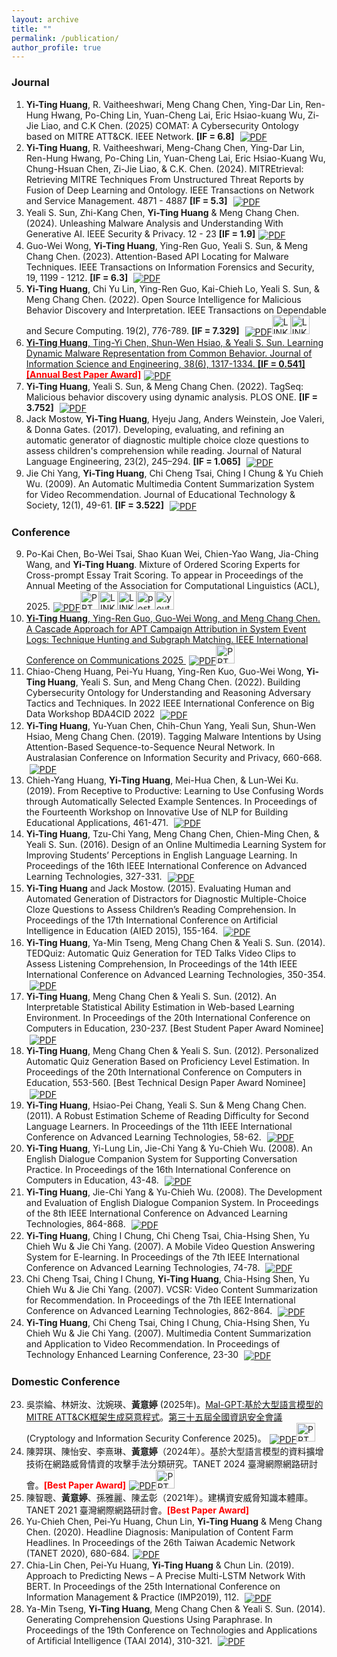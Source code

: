 ```yaml
---
layout: archive
title: ""
permalink: /publication/
author_profile: true
---
```


<!-- {% if author.googlescholar %}
  You can also find my articles on <u><a href="{{author.googlescholar}}">my Google Scholar profile</a>.</u>
{% endif %}
# Yi-Ting Huang 黃意婷 -->

### Journal
1. **Yi-Ting Huang**, R. Vaitheeshwari, Meng Chang Chen, Ying-Dar Lin, Ren-Hung Hwang, Po-Ching Lin, Yuan-Cheng Lai, Eric Hsiao-kuang Wu, Zi-Jie Liao, and C.K Chen. (2025) COMAT: A Cybersecurity Ontology based on MITRE ATT&CK. IEEE Network. **[IF = 6.8]**  <a href="https://ieeexplore.ieee.org/stamp/stamp.jsp?tp=&arnumber=10972125" target="_blank"><img src="https://img.icons8.com/plasticine/32/pdf.png" alt="PDF" style="vertical-align:middle; margin-left: 5px;" /></a>
2. **Yi-Ting Huang**, R. Vaitheeshwari, Meng-Chang Chen, Ying-Dar Lin, Ren-Hung Hwang, Po-Ching Lin, Yuan-Cheng Lai, Eric Hsiao-Kuang Wu, Chung-Hsuan Chen, Zi-Jie Liao, & C.K. Chen. (2024). MITREtrieval: Retrieving MITRE Techniques From Unstructured Threat Reports by Fusion of Deep Learning and Ontology. IEEE Transactions on Network and Service Management. 4871 - 4887 **[IF = 5.3]** <a href="https://ieeexplore.ieee.org/stamp/stamp.jsp?tp=&arnumber=10539631" target="_blank"><img src="https://img.icons8.com/plasticine/32/pdf.png" alt="PDF" style="vertical-align:middle; margin-left: 5px;" /></a>
3. Yeali S. Sun, Zhi-Kang Chen, **Yi-Ting Huang** & Meng Chang Chen. (2024). Unleashing Malware Analysis and Understanding With Generative AI. IEEE Security & Privacy. 12 - 23 **[IF = 1.9]**<a href="https://ieeexplore.ieee.org/stamp/stamp.jsp?tp=&arnumber=10508482" target="_blank"><img src="https://img.icons8.com/plasticine/32/pdf.png" alt="PDF" style="vertical-align:middle; margin-left: 5px;" /></a>
4. Guo-Wei Wong, **Yi-Ting Huang**, Ying-Ren Guo, Yeali S. Sun, & Meng Chang Chen. (2023). Attention-Based API Locating for Malware Techniques. IEEE Transactions on Information Forensics and Security, 19, 1199 - 1212. **[IF = 6.3]** <a href="https://ieeexplore.ieee.org/stamp/stamp.jsp?tp=&arnumber=10309174" target="_blank"><img src="https://img.icons8.com/plasticine/32/pdf.png" alt="PDF" style="vertical-align:middle; margin-left: 5px;" /></a>
5. **Yi-Ting Huang**, Chi Yu Lin, Ying-Ren Guo, Kai-Chieh Lo, Yeali S. Sun, & Meng Chang Chen. (2022). Open Source Intelligence for Malicious Behavior Discovery and Interpretation. IEEE Transactions on Dependable and Secure Computing. 19(2), 776-789. **[IF = 7.329]** <a href="https://ieeexplore.ieee.org/stamp/stamp.jsp?tp=&arnumber=9566808" target="_blank"><img src="https://img.icons8.com/plasticine/32/pdf.png" alt="PDF" style="vertical-align:middle; margin-left: 5px;" /></a><a href="https://www.mambaplus.tw/" target="_blank"><img width="30" height="30" src="https://img.icons8.com/external-wanicon-lineal-color-wanicon/30/external-link-user-interface-wanicon-lineal-color-wanicon.png" alt="LINK"/><a href="https://github.com/ythuang-tw/MAMBA" target="_blank"><img width="30" height="30" src="https://img.icons8.com/external-wanicon-lineal-color-wanicon/30/external-link-user-interface-wanicon-lineal-color-wanicon.png" alt="LINK"/>
6. **Yi-Ting Huang**, Ting-Yi Chen, Shun-Wen Hsiao, & Yeali S. Sun. Learning Dynamic Malware Representation from Common Behavior. Journal of Information Science and Engineering, 38(6), 1317-1334. **[IF = 0.541]** <font color="#ff0000"><b>[Annual Best Paper Award]</b></font><a href="https://jise.iis.sinica.edu.tw/JISESearch/fullText?pId=2549&code=86C3E66A6ACF1F5" target="_blank"><img src="https://img.icons8.com/plasticine/32/pdf.png" alt="PDF" style="vertical-align:middle; margin-left: 5px;" /></a>
7. **Yi-Ting Huang**, Yeali S. Sun, & Meng Chang Chen. (2022). TagSeq: Malicious behavior discovery using dynamic analysis. PLOS ONE. **[IF = 3.752]** <a href="https://journals.plos.org/plosone/article?id=10.1371/journal.pone.0263644" target="_blank"><img src="https://img.icons8.com/plasticine/32/pdf.png" alt="PDF" style="vertical-align:middle; margin-left: 5px;" /></a>
8. Jack Mostow, **Yi-Ting Huang**, Hyeju Jang, Anders Weinstein, Joe Valeri, & Donna Gates. (2017). Developing, evaluating, and refining an automatic generator of diagnostic multiple choice cloze questions to assess children's comprehension while reading. Journal of Natural Language Engineering, 23(2), 245–294. **[IF = 1.065]** <a href="https://antslabtw.github.io/files/developing-evaluating-and-refining-an-automatic-generator.pdf" target="_blank"><img src="https://img.icons8.com/plasticine/32/pdf.png" alt="PDF" style="vertical-align:middle; margin-left: 5px;" /></a>
9. Jie Chi Yang, **Yi-Ting Huang**, Chi Cheng Tsai, Ching I Chung & Yu Chieh Wu. (2009). An Automatic Multimedia Content Summarization System for Video Recommendation. Journal of Educational Technology & Society, 12(1), 49-61. **[IF = 3.522]** <a href="https://coralythuang.github.io/files/8_2009_ETS.pdf" target="_blank"><img src="https://img.icons8.com/plasticine/32/pdf.png" alt="PDF" style="vertical-align:middle; margin-left: 5px;" /></a>

### Conference
9.   Po-Kai Chen, Bo-Wei Tsai, Shao Kuan Wei, Chien-Yao Wang, Jia-Ching Wang, and **Yi-Ting Huang**. Mixture of Ordered Scoring Experts for Cross-prompt Essay Trait Scoring. To appear in Proceedings of the Annual Meeting of the Association for Computational Linguistics (ACL), 2025.<a href="https://antslabtw.github.io/files/ACL2025_AES__MOOSE__camera_ready_.pdf" target="_blank"><img src="https://img.icons8.com/plasticine/32/pdf.png" alt="PDF" style="vertical-align:middle; margin-left: 5px;" /><a href="https://antslabtw.github.io/files/MOOSE_ACL25_slide_YT_v7 (2).pdf" target="_blank"><img width="30" height="30" src="https://img.icons8.com/officexs/30/ppt.png" alt="PPT"/></a><a href="https://antslabtw.github.io/MOOSE/" target="_blank"><img width="30" height="30" src="https://img.icons8.com/external-wanicon-lineal-color-wanicon/30/external-link-user-interface-wanicon-lineal-color-wanicon.png" alt="LINK"/></a><a href="https://ba6905bc1b8a757608.gradio.live/" target="_blank"><img width="30" height="30" src="https://img.icons8.com/external-wanicon-lineal-color-wanicon/30/external-link-user-interface-wanicon-lineal-color-wanicon.png" alt="LINK"/><a href="https://antslabtw.github.io/files/MOOSE_ACL25_POSTER_YT.pdf" target="_blank"><img width="30" height="30" src="https://img.icons8.com/pulsar-color/30/poster.png" alt="poster"/><a href="https://youtu.be/6zLJOUHe5HI" target="_blank"><img width="30" height="30" src="https://img.icons8.com/color/30/youtube-play.png" alt="youtube-play"/>
10.  **Yi-Ting Huang**, Ying-Ren Guo, Guo-Wei Wong, and Meng Chang Chen. A Cascade Approach for APT Campaign Attribution in System Event Logs: Technique Hunting and Subgraph Matching. IEEE International Conference on Communications 2025 <a href="https://arxiv.org/pdf/2410.22602" target="_blank"><img src="https://img.icons8.com/plasticine/32/pdf.png" alt="PDF" style="vertical-align:middle; margin-left: 5px;" /></a><a href="https://antslabtw.github.io/files/[ICC]SFM_ythuang_20250609_final.pdf" target="_blank"><img width="30" height="30" src="https://img.icons8.com/officexs/30/ppt.png" alt="PPT"/></a>
11.  Chiao-Cheng Huang, Pei-Yu Huang, Ying-Ren Kuo, Guo-Wei Wong, **Yi-Ting Huang**, Yeali S. Sun, and Meng Chang Chen. (2022). Building Cybersecurity Ontology for Understanding and Reasoning Adversary Tactics and Techniques. In 2022 IEEE International Conference on Big Data Workshop BDA4CID 2022 <a href="https://ieeexplore.ieee.org/stamp/stamp.jsp?tp=&arnumber=10021134" target="_blank"><img src="https://img.icons8.com/plasticine/32/pdf.png" alt="PDF" style="vertical-align:middle; margin-left: 5px;" /></a>
12. **Yi-Ting Huang**, Yu-Yuan Chen, Chih-Chun Yang, Yeali Sun, Shun-Wen Hsiao, Meng Chang Chen. (2019). Tagging Malware Intentions by Using Attention-Based Sequence-to-Sequence Neural Network. In Australasian Conference on Information Security and Privacy, 660-668. <a href="/files/TaggingMalwareIntensions.pdf" target="_blank"><img src="https://img.icons8.com/plasticine/32/pdf.png" alt="PDF" style="vertical-align:middle; margin-left: 5px;" /></a>
13. Chieh-Yang Huang, **Yi-Ting Huang**, Mei-Hua Chen, & Lun-Wei Ku. (2019). From Receptive to Productive: Learning to Use Confusing Words through Automatically Selected Example Sentences. In Proceedings of the Fourteenth Workshop on Innovative Use of NLP for Building Educational Applications, 461-471. <a href="https://aclanthology.org/W19-4447.pdf" target="_blank"><img src="https://img.icons8.com/plasticine/32/pdf.png" alt="PDF" style="vertical-align:middle; margin-left: 5px;" /></a>
14. **Yi-Ting Huang**, Tzu-Chi Yang, Meng Chang Chen, Chien-Ming Chen, & Yeali S. Sun. (2016). Design of an Online Multimedia Learning System for Improving Students’ Perceptions in English Language Learning. In Proceedings of the 16th IEEE International Conference on Advanced Learning Technologies, 327-331. <a href="https://ieeexplore.ieee.org/stamp/stamp.jsp?tp=&arnumber=7756989" target="_blank"><img src="https://img.icons8.com/plasticine/32/pdf.png" alt="PDF" style="vertical-align:middle; margin-left: 5px;" /></a>
15. **Yi-Ting Huang** and Jack Mostow. (2015). Evaluating Human and Automated Generation of Distractors for Diagnostic Multiple-Choice Cloze Questions to Assess Children’s Reading Comprehension. In Proceedings of the 17th International Conference on Artificial Intelligence in Education (AIED 2015), 155-164. <a href="https://link.springer.com/chapter/10.1007/978-3-319-19773-9_16" target="_blank"><img src="https://img.icons8.com/plasticine/32/pdf.png" alt="PDF" style="vertical-align:middle; margin-left: 5px;" /></a>
16. **Yi-Ting Huang**, Ya-Min Tseng, Meng Chang Chen & Yeali S. Sun. (2014). TEDQuiz: Automatic Quiz Generation for TED Talks Video Clips to Assess Listening Comprehension, In Proceedings of the 14th IEEE International Conference on Advanced Learning Technologies, 350-354. <a href="https://ieeexplore.ieee.org/stamp/stamp.jsp?tp=&arnumber=6901478" target="_blank"><img src="https://img.icons8.com/plasticine/32/pdf.png" alt="PDF" style="vertical-align:middle; margin-left: 5px;" /></a>
17. **Yi-Ting Huang**, Meng Chang Chen & Yeali S. Sun. (2012). An Interpretable Statistical Ability Estimation in Web-based Learning Environment. In Proceedings of the 20th International Conference on Computers in Education, 230-237. [Best Student Paper Award Nominee] <a href="" target="_blank"><img src="https://img.icons8.com/plasticine/32/pdf.png" alt="PDF" style="vertical-align:middle; margin-left: 5px;" /></a>
18. **Yi-Ting Huang**, Meng Chang Chen & Yeali S. Sun. (2012). Personalized Automatic Quiz Generation Based on Proficiency Level Estimation. In Proceedings of the 20th International Conference on Computers in Education, 553-560. [Best Technical Design Paper Award Nominee] <a href="https://library.apsce.net/index.php/ICCE/article/view/880/820" target="_blank"><img src="https://img.icons8.com/plasticine/32/pdf.png" alt="PDF" style="vertical-align:middle; margin-left: 5px;" /></a>
19. **Yi-Ting Huang**, Hsiao-Pei Chang, Yeali S. Sun & Meng Chang Chen. (2011). A Robust Estimation Scheme of Reading Difficulty for Second Language Learners. In Proceedings of the 11th IEEE International Conference on Advanced Learning Technologies, 58-62. <a href="https://ieeexplore.ieee.org/stamp/stamp.jsp?tp=&arnumber=5992265" target="_blank"><img src="https://img.icons8.com/plasticine/32/pdf.png" alt="PDF" style="vertical-align:middle; margin-left: 5px;" /></a>
20. **Yi-Ting Huang**, Yi-Lung Lin, Jie-Chi Yang & Yu-Chieh Wu. (2008). An English Dialogue Companion System for Supporting Conversation Practice. In Proceedings of the 16th International Conference on Computers in Education, 43-48. <a href="https://coralythuang.github.io/files/9_2008_ICCE.pdf" target="_blank"><img src="https://img.icons8.com/plasticine/32/pdf.png" alt="PDF" style="vertical-align:middle; margin-left: 5px;" /></a>
21. **Yi-Ting Huang**, Jie-Chi Yang & Yu-Chieh Wu. (2008). The Development and Evaluation of English Dialogue Companion System. In Proceedings of the 8th IEEE International Conference on Advanced Learning Technologies, 864-868. <a href="https://ieeexplore.ieee.org/stamp/stamp.jsp?tp=&arnumber=4561853" target="_blank"><img src="https://img.icons8.com/plasticine/32/pdf.png" alt="PDF" style="vertical-align:middle; margin-left: 5px;" /></a>
22. **Yi-Ting Huang**, Ching I Chung, Chi Cheng Tsai, Chia-Hsing Shen, Yu Chieh Wu & Jie Chi Yang. (2007). A Mobile Video Question Answering System for E-learning. In Proceedings of the 7th IEEE International Conference on Advanced Learning Technologies, 74-78. <a href="https://ieeexplore.ieee.org/stamp/stamp.jsp?tp=&arnumber=4280954" target="_blank"><img src="https://img.icons8.com/plasticine/32/pdf.png" alt="PDF" style="vertical-align:middle; margin-left: 5px;" /></a>
23. Chi Cheng Tsai, Ching I Chung, **Yi-Ting Huang**, Chia-Hsing Shen, Yu Chieh Wu & Jie Chi Yang. (2007). VCSR: Video Content Summarization for Recommendation. In Proceedings of the 7th IEEE International Conference on Advanced Learning Technologies, 862-864. <a href="https://ieeexplore.ieee.org/stamp/stamp.jsp?tp=&arnumber=4281177" target="_blank"><img src="https://img.icons8.com/plasticine/32/pdf.png" alt="PDF" style="vertical-align:middle; margin-left: 5px;" /></a>
24. **Yi-Ting Huang**, Chi Cheng Tsai, Ching I Chung, Chia-Hsing Shen, Yu Chieh Wu & Jie Chi Yang. (2007). Multimedia Content Summarization and Application to Video Recommendation. In Proceedings of Technology Enhanced Learning Conference, 23-30 <a href="https://coralythuang.github.io/files/13_2007__TeLearn.pdf" target="_blank"><img src="https://img.icons8.com/plasticine/32/pdf.png" alt="PDF" style="vertical-align:middle; margin-left: 5px;" /></a>
### Domestic Conference
23. 吳崇綸、林妍汝、沈婉瑛、**黃意婷** (2025年)。<a href="/images/Mal-GPT.pdf">Mal-GPT:基於大型語言模型的MITRE ATT&CK框架生成惡意程式</a>。<a href="/images/CISC_2025.jpg">第三十五屆全國資訊安全會議</a>(Cryptology and Information Security Conference 2025)。<a href="https://antslabtw.github.io/files/CISC_2025_GeneratedMalware.pdf" target="_blank"><img src="https://img.icons8.com/plasticine/32/pdf.png" alt="PDF" style="vertical-align:middle; margin-left: 5px;" /></a><a href="https://antslabtw.github.io/files/MAL-GPT_PPT.pdf" target="_blank"><img width="30" height="30" src="https://img.icons8.com/officexs/30/ppt.png" alt="PPT"/></a>
24. 陳羿琪、陳怡安、李熹琳、**黃意婷**（2024年）。基於大型語言模型的資料擴增技術在網路威脅情資的攻擊手法分類研究。TANET 2024 臺灣網際網路研討會。<font color="#ff0000"><b>[Best Paper Award]</b></font><a href="https://antslabtw.github.io/files/TANET_2024_paper.pdf" target="_blank"><img src="https://img.icons8.com/plasticine/32/pdf.png" alt="PDF" style="vertical-align:middle; margin-left: 5px;" /></a><a href="https://antslabtw.github.io/files/TANET_PPT.pdf" target="_blank"><img width="30" height="30" src="https://img.icons8.com/officexs/30/ppt.png" alt="PPT"/></a>
25. 陳智聰、**黃意婷**、孫雅麗、陳孟彰（2021年）。建構資安威脅知識本體庫。TANET 2021 臺灣網際網路研討會。<font color="#ff0000"><b>[Best Paper Award]</b></font>
26. Yu-Chieh Chen, Pei-Yu Huang, Chun Lin, **Yi-Ting Huang** & Meng Chang Chen. (2020). Headline Diagnosis: Manipulation of Content Farm Headlines. In Proceedings of the 26th Taiwan Academic Network (TANET 2020), 680-684.<a href="https://arxiv.org/pdf/2204.11408" target="_blank"><img src="https://img.icons8.com/plasticine/32/pdf.png" alt="PDF" style="vertical-align:middle; margin-left: 5px;" /></a>
27. Chia-Lin Chen, Pei-Yu Huang, **Yi-Ting Huang** & Chun Lin. (2019). Approach to Predicting News – A Precise Multi-LSTM Network With BERT. In Proceedings of the 25th International Conference on Information Management & Practice (IMP2019), 112. <a href="https://arxiv.org/pdf/2204.12093" target="_blank"><img src="https://img.icons8.com/plasticine/32/pdf.png" alt="PDF" style="vertical-align:middle; margin-left: 5px;" /></a>
28. Ya-Min Tseng, **Yi-Ting Huang**, Meng Chang Chen & Yeali S. Sun. (2014). Generating Comprehension Questions Using Paraphrase. In Proceedings of the 19th Conference on Technologies and Applications of Artificial Intelligence (TAAI 2014), 310-321. <a href="https://link.springer.com/chapter/10.1007/978-3-319-13987-6_29" target="_blank"><img src="https://img.icons8.com/plasticine/32/pdf.png" alt="PDF" style="vertical-align:middle; margin-left: 5px;" /></a>
